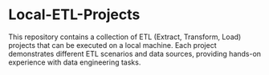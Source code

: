 # Local-ETL-Projects
This repository contains a collection of ETL (Extract, Transform, Load) projects that can be executed on a local machine. Each project demonstrates different ETL scenarios and data sources, providing hands-on experience with data engineering tasks.
